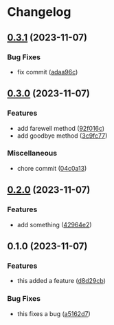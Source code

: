 # Changelog

## [0.3.1](https://github.com/winslowdibona/release-please-test/compare/v0.3.0...v0.3.1) (2023-11-07)


### Bug Fixes

* fix commit ([adaa96c](https://github.com/winslowdibona/release-please-test/commit/adaa96cb372f4e9be3186917fe2da66eec7a8001))

## [0.3.0](https://github.com/winslowdibona/release-please-test/compare/v0.2.0...v0.3.0) (2023-11-07)


### Features

* add farewell method ([92f016c](https://github.com/winslowdibona/release-please-test/commit/92f016c77c9a3ac17fac8fc8e41abae9d8377ecf))
* add goodbye method ([3c9fc77](https://github.com/winslowdibona/release-please-test/commit/3c9fc7765ee5b96cf87a0803588c30fbe647be90))


### Miscellaneous

* chore commit ([04c0a13](https://github.com/winslowdibona/release-please-test/commit/04c0a136ac7e66c2524974e4a4001c142030bba9))

## [0.2.0](https://github.com/winslowdibona/release-please-test/compare/v0.1.0...v0.2.0) (2023-11-07)


### Features

* add something ([42964e2](https://github.com/winslowdibona/release-please-test/commit/42964e252cd8f9354c79edcf4cd09b369b195cd8))

## 0.1.0 (2023-11-07)


### Features

* this added a feature ([d8d29cb](https://github.com/winslowdibona/release-please-test/commit/d8d29cb84f0cb48147b1e6f5f3dc18507eb41ee2))


### Bug Fixes

* this fixes a bug ([a5162d7](https://github.com/winslowdibona/release-please-test/commit/a5162d7bfa57fd91de7cb1b2116497ac984fb10f))
